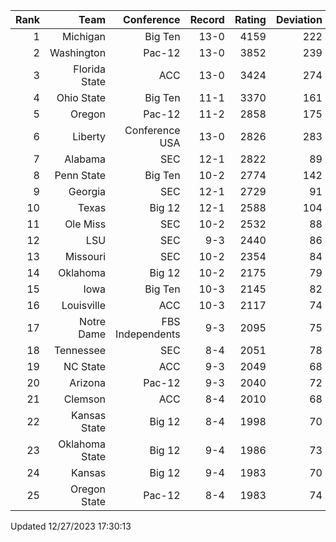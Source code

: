 | Rank  | Team                 | Conference           | Record   | Rating | Deviation |
| ---:  | ---:                 | ---:                 | ---:     | ---:   | ---:      |
| 1     | Michigan             | Big Ten              | 13-0     | 4159   | 222       |
| 2     | Washington           | Pac-12               | 13-0     | 3852   | 239       |
| 3     | Florida State        | ACC                  | 13-0     | 3424   | 274       |
| 4     | Ohio State           | Big Ten              | 11-1     | 3370   | 161       |
| 5     | Oregon               | Pac-12               | 11-2     | 2858   | 175       |
| 6     | Liberty              | Conference USA       | 13-0     | 2826   | 283       |
| 7     | Alabama              | SEC                  | 12-1     | 2822   | 89        |
| 8     | Penn State           | Big Ten              | 10-2     | 2774   | 142       |
| 9     | Georgia              | SEC                  | 12-1     | 2729   | 91        |
| 10    | Texas                | Big 12               | 12-1     | 2588   | 104       |
| 11    | Ole Miss             | SEC                  | 10-2     | 2532   | 88        |
| 12    | LSU                  | SEC                  | 9-3      | 2440   | 86        |
| 13    | Missouri             | SEC                  | 10-2     | 2354   | 84        |
| 14    | Oklahoma             | Big 12               | 10-2     | 2175   | 79        |
| 15    | Iowa                 | Big Ten              | 10-3     | 2145   | 82        |
| 16    | Louisville           | ACC                  | 10-3     | 2117   | 74        |
| 17    | Notre Dame           | FBS Independents     | 9-3      | 2095   | 75        |
| 18    | Tennessee            | SEC                  | 8-4      | 2051   | 78        |
| 19    | NC State             | ACC                  | 9-3      | 2049   | 68        |
| 20    | Arizona              | Pac-12               | 9-3      | 2040   | 72        |
| 21    | Clemson              | ACC                  | 8-4      | 2010   | 68        |
| 22    | Kansas State         | Big 12               | 8-4      | 1998   | 70        |
| 23    | Oklahoma State       | Big 12               | 9-4      | 1986   | 73        |
| 24    | Kansas               | Big 12               | 9-4      | 1983   | 70        |
| 25    | Oregon State         | Pac-12               | 8-4      | 1983   | 74        |

Updated 12/27/2023 17:30:13
